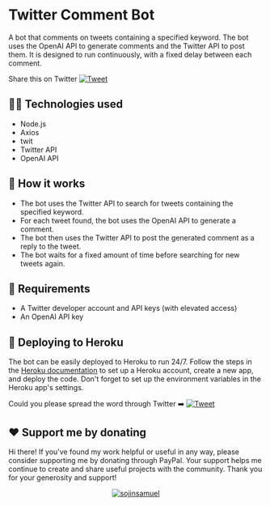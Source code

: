 # Twitter Comment Bot 
A bot that comments on tweets containing a specified keyword. The bot uses the OpenAI API to generate comments and the Twitter API to post them. It is designed to run continuously, with a fixed delay between each comment. 

Share this on Twitter [![Tweet](https://img.shields.io/twitter/url/http/shields.io.svg?style=social)](https://twitter.com/intent/tweet?text=Want%20to%20create%20your%20own%20AI%20powered%20Twitter%20bot?%0ATry%20this%20one%20that%20searches%20for%20tweets%20with%20specific%20keywords%20and%20replies%20with%20comments%20generated%20by%20@OpenAI&url=https://github.com/sojinsamuel/Twitter-Comment-Bot&hashtags=chatgpt)

## :technologist: Technologies used
* Node.js
* Axios 
* twit 
* Twitter API
* OpenAI API

## :mechanical_arm: How it works
* The bot uses the Twitter API to search for tweets containing the specified keyword.
* For each tweet found, the bot uses the OpenAI API to generate a comment.
* The bot then uses the Twitter API to post the generated comment as a reply to the tweet.
* The bot waits for a fixed amount of time before searching for new tweets again.

## :imp: Requirements
* A Twitter developer account and API keys (with elevated access)
* An OpenAI API key


## :rocket: Deploying to Heroku
The bot can be easily deployed to Heroku to run 24/7. Follow the steps in the [Heroku documentation](https://devcenter.heroku.com/articles/getting-started-with-nodejs) to set up a Heroku account, create a new app, and deploy the code. Don't forget to set up the environment variables in the Heroku app's settings.

Could you please spread the word through Twitter :arrow_right:  [![Tweet](https://img.shields.io/twitter/url/http/shields.io.svg?style=social)](https://twitter.com/intent/tweet?text=Want%20to%20create%20your%20own%20AI%20powered%20Twitter%20bot?%0ATry%20this%20one%20that%20searches%20for%20tweets%20with%20specific%20keywords%20and%20replies%20with%20comments%20generated%20by%20@OpenAI&url=https://github.com/sojinsamuel/Twitter-Comment-Bot&hashtags=chatgpt)

## :heart: Support me by donating

Hi there! If you've found my work helpful or useful in any way, please consider supporting me by donating through PayPal. Your support helps me continue to create and share useful projects with the community. Thank you for your generosity and support!

<p align="center"><a href="https://paypal.me/sojinsamuel?country.x=IN&locale.x=en_GB"> <img align="center" src="https://www.paypalobjects.com/en_US/i/btn/btn_donate_LG.gif" alt="sojinsamuel" /></a></p>

